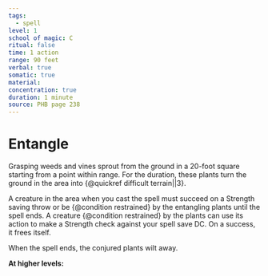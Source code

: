 ```yaml
---
tags:
  - spell
level: 1
school of magic: C
ritual: false
time: 1 action
range: 90 feet
verbal: true
somatic: true
material: 
concentration: true
duration: 1 minute
source: PHB page 238
---
```

# Entangle
Grasping weeds and vines sprout from the ground in a 20-foot square starting from a point within range. For the duration, these plants turn the ground in the area into {@quickref difficult terrain||3}.

A creature in the area when you cast the spell must succeed on a Strength saving throw or be {@condition restrained} by the entangling plants until the spell ends. A creature {@condition restrained} by the plants can use its action to make a Strength check against your spell save DC. On a success, it frees itself.

When the spell ends, the conjured plants wilt away.

**At higher levels:** 